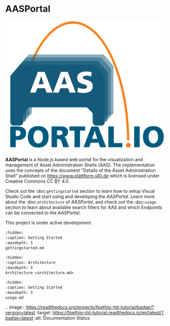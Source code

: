 # AASPortal
![AASPortal Logo <](./images/AASPortal_mid.png "AASPortal Logo")

**AASPortal** is a Node.js based web portal for the visualization and management of Asset Administration Shells (AAS). The implementation uses the concepts of the document "Details of the Asset Administration Shell" published on https://www.plattform-i40.de which is licensed under Creative Commons CC BY 4.0. 

Check out the :doc:`gettingstarted` section to learn how to setup Visual Studio Code and start using and developing the *AASPortal*. Learn more about the :doc:`architecture` of *AASPortal*, and check out the :doc:`usage` section to learn about available search filters for AAS and which Endpoints can be connected to the *AASPortal*.

This project is under active development.

```{toctree} 
:hidden:
:caption: Getting Started
:maxdepth: 3
gettingstarted.md
```

```{toctree} 
:hidden:
:caption: Architecture
:maxdepth: 3
Architecture <architecture.md>
```

```{toctree} 
:hidden:
:caption: Getting Started
:maxdepth: 3
usage.md
```

.. image:: https://readthedocs.org/projects/fpethig-rtd-tutorial/badge/?version=latest
    :target: https://fpethig-rtd-tutorial.readthedocs.io/en/latest/?badge=latest
    :alt: Documentation Status
